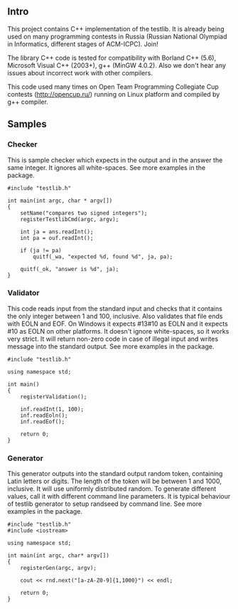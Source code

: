 ## Intro ##

This project contains C++ implementation of the testlib. It is already being used on many programming contests in Russia (Russian National Olympiad in Informatics, different stages of ACM-ICPC). Join!

The library C++ code is tested for compatibility with Borland C++ (5.6), Microsoft Visual C++ (2003+), g++ (MinGW 4.0.2). Also we don't hear any issues about incorrect work with other compilers.

This code used many times on Open Team Programming Collegiate Cup contests (http://opencup.ru/) running on Linux platform and compiled by g++ compiler.

## Samples ##

### Checker ###
This is sample checker which expects in the output and in the answer the same integer. It ignores all white-spaces. See more examples in the package.
```
#include "testlib.h"

int main(int argc, char * argv[])
{
    setName("compares two signed integers");
    registerTestlibCmd(argc, argv);
    
    int ja = ans.readInt();
    int pa = ouf.readInt();
    
    if (ja != pa)
        quitf(_wa, "expected %d, found %d", ja, pa);
    
    quitf(_ok, "answer is %d", ja);
}
```

### Validator ###
This code reads input from the standard input and checks that it contains the only integer between 1 and 100, inclusive. Also validates that file ends with EOLN and EOF.
On Windows it expects #13#10 as EOLN and it expects #10 as EOLN on other platforms.
It doesn't ignore white-spaces, so it works very strict.
It will return non-zero code in case of illegal input and writes message into the standard output. See more examples in the package.
```
#include "testlib.h"

using namespace std;

int main()
{
    registerValidation();
    
    inf.readInt(1, 100);
    inf.readEoln();
    inf.readEof();

    return 0;
}
```

### Generator ###
This generator outputs into the standard output random token, containing Latin letters or digits. The length of the token will be between 1 and 1000, inclusive. It will use uniformly distributed random. To generate different values, call it with different command line parameters. It is typical behaviour of testlib generator to setup randseed by command line. See more examples in the package.
```
#include "testlib.h"
#include <iostream>

using namespace std;

int main(int argc, char* argv[])
{
    registerGen(argc, argv);

    cout << rnd.next("[a-zA-Z0-9]{1,1000}") << endl;

    return 0;
}
```

